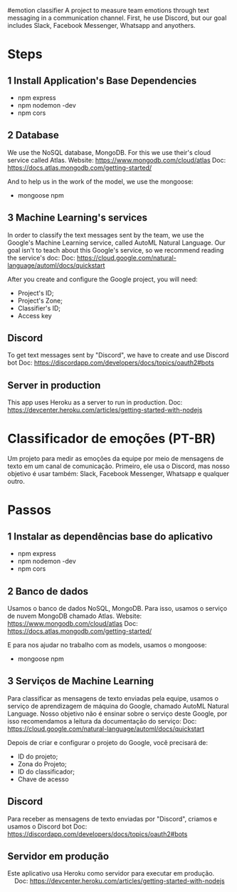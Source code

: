 #emotion classifier
A project to measure team emotions through text messaging in a communication channel.
First, he use Discord, but our goal includes Slack, Facebook Messenger, Whatsapp and anyothers.

# Steps
## 1 Install Application's Base Dependencies
- npm express
- npm nodemon -dev
- npm cors

## 2 Database
We use the NoSQL database, MongoDB. For this we use their's cloud service called Atlas.
    Website: https://www.mongodb.com/cloud/atlas
    Doc: https://docs.atlas.mongodb.com/getting-started/

And to help us in the work of the model, we use the mongoose:
- mongoose npm

## 3 Machine Learning's services
In order to classify the text messages sent by the team, we use the Google's Machine Learning service, called AutoML Natural Language.
Our goal isn't to teach about this Google's service, so we recommend reading the service's doc:
    Doc: https://cloud.google.com/natural-language/automl/docs/quickstart

After you create and configure the Google project, you will need:
 - Project's ID;
 - Project's Zone;
 - Classifier's ID;
 - Access key

## Discord
To get text messages sent by "Discord", we have to create and use Discord bot
    Doc: https://discordapp.com/developers/docs/topics/oauth2#bots

## Server in production
This app uses Heroku as a server to run in production.
    Doc: https://devcenter.heroku.com/articles/getting-started-with-nodejs


# Classificador de emoções (PT-BR)
Um projeto para medir as emoções da equipe por meio de mensagens de texto em um canal de comunicação.
Primeiro, ele usa o Discord, mas nosso objetivo é usar também: Slack, Facebook Messenger, Whatsapp e qualquer outro.

# Passos
## 1 Instalar as dependências base do aplicativo
- npm express
- npm nodemon -dev
- npm cors

## 2 Banco de dados
Usamos o banco de dados NoSQL, MongoDB. Para isso, usamos o serviço de nuvem MongoDB chamado Atlas.
Website: https://www.mongodb.com/cloud/atlas
Doc: https://docs.atlas.mongodb.com/getting-started/

E para nos ajudar no trabalho com as models, usamos o mongoose:
- mongoose npm

## 3 Serviços de Machine Learning
Para classificar as mensagens de texto enviadas pela equipe, usamos o serviço de aprendizagem de máquina do Google, chamado AutoML Natural Language.
Nosso objetivo não é ensinar sobre o serviço deste Google, por isso recomendamos a leitura da documentação do serviço:
Doc: https://cloud.google.com/natural-language/automl/docs/quickstart

Depois de criar e configurar o projeto do Google, você precisará de:
- ID do projeto;
- Zona do Projeto;
- ID do classificador;
- Chave de acesso

## Discord
Para receber as mensagens de texto enviadas por "Discord", criamos e usamos o Discord bot
Doc: https://discordapp.com/developers/docs/topics/oauth2#bots

## Servidor em produção
Este aplicativo usa Heroku como servidor para executar em produção.
    Doc: https://devcenter.heroku.com/articles/getting-started-with-nodejs